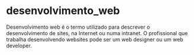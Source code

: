 # desenvolvimento_web
Desenvolvimento web é o termo utilizado para descrever o desenvolvimento de sites, na Internet ou numa intranet. O profissional que trabalha desenvolvendo websites pode ser um web designer ou um web developer.
